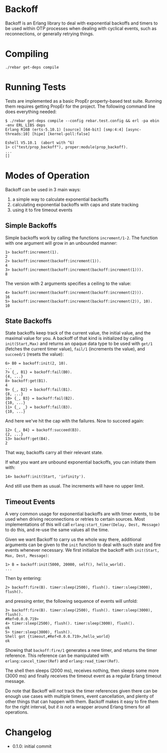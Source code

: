 # Backoff

Backoff is an Erlang library to deal with exponential backoffs and timers to
be used within OTP processes when dealing with cyclical events, such as
reconnections, or generally retrying things.

# Compiling

    ./rebar get-deps compile

# Running Tests

Tests are implemented as a basic PropEr property-based test suite. Running them
requires getting PropEr for the project. The following command line does
everything needed:

    $ ./rebar get-deps compile --config rebar.test.config && erl -pa ebin -env ERL_LIBS deps
    Erlang R16B (erts-5.10.1) [source] [64-bit] [smp:4:4] [async-threads:10] [hipe] [kernel-poll:false]
    
    Eshell V5.10.1  (abort with ^G)
    1> c("test/prop_backoff"), proper:module(prop_backoff).
    ...
    []

# Modes of Operation

Backoff can be used in 3 main ways:

1. a simple way to calculate exponential backoffs
2. calculating exponential backoffs with caps and state tracking
3. using it to fire timeout events

## Simple Backoffs

Simple backoffs work by calling the functions `increment/1-2`. The function
with one argument will grow in an unbounded manner:

    1> backoff:increment(1).
    2
    2> backoff:increment(backoff:increment(1)).
    4
    3> backoff:increment(backoff:increment(backoff:increment(1))).
    8

The version with 2 arguments specifies a ceiling to the value:

    4> backoff:increment(backoff:increment(backoff:increment(2))).
    16
    5> backoff:increment(backoff:increment(backoff:increment(2)), 10).
    10

## State Backoffs

State backoffs keep track of the current value, the initial value, and the
maximal value for you. A backoff of that kind is initialized by calling
`init(Start,Max)` and returns an opaque data type to be used with `get/1`
(fetches the current timer value), `fail/1` (increments the value), and
`succeed/1` (resets the value):

    6> B0 = backoff:init(2, 10).
    ...
    7> {_, B1} = backoff:fail(B0).
    {4, ...}
    8> backoff:get(B1).
    4
    9> {_, B2} = backoff:fail(B1).
    {8, ...}
    10> {_, B3} = backoff:fail(B2).
    {10, ...}
    11> {_, _} = backoff:fail(B3).
    {10, ...}

And here we've hit the cap with the failures. Now to succeed again:

    12> {_, B4} = backoff:succeed(B3).
    {2, ...}
    13> backoff:get(B4).
    2

That way, backoffs carry all their relevant state.

If what you want are unbound exponential backoffs, you can initiate them with:

    14> backoff:init(Start, 'infinity').

And still use them as usual. The increments will have no upper limit.

## Timeout Events

A very common usage for exponential backoffs are with timer events, to be used
when driving reconnections or retries to certain sources. Most implementations
of this will call `erlang:start_timer(Delay, Dest, Message)` to do this, and
re-use the same values all the time.

Given we want Backoff to carry us the whole way there, additional arguments can
be given to the `init` function to deal with such state and fire events
whenever necessary. We first initialize the backoff with `init(Start, Max,
Dest, Message)`:

    1> B = backoff:init(5000, 20000, self(), hello_world).
    ...

Then by entering:

    2> backoff:fire(B). timer:sleep(2500), flush(). timer:sleep(3000), flush().

and pressing enter, the following sequence of events will unfold:

    3> backoff:fire(B). timer:sleep(2500), flush(). timer:sleep(3000), flush().
    #Ref<0.0.0.719>
    4> timer:sleep(2500), flush(). timer:sleep(3000), flush().
    ok
    5> timer:sleep(3000), flush().
    Shell got {timeout,#Ref<0.0.0.719>,hello_world}
    ok

Showing that `backoff:fire/1` generates a new timer, and returns the timer
reference. This reference can be manipulated with `erlang:cancel_timer(Ref)`
and `erlang:read_timer(Ref)`.

The shell then sleeps (2000 ms), receives nothing, then sleeps some more (3000
ms) and finally receives the timeout event as a regular Erlang timeout message.

Do note that Backoff will *not* track the timer references given there can be
enough use cases with multiple timers, event cancellation, and plenty of other
things that can happen with them. Backoff makes it easy to fire them for
the right interval, but *it is not* a wrapper around Erlang timers for all
operations.

# Changelog

- 0.1.0: initial commit
